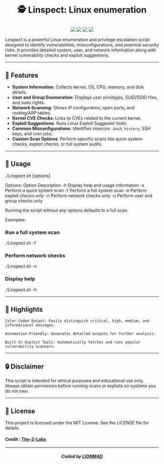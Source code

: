 # <p align="center"> **🕵️ Linspect: Linux enumeration**
<p align="center">
  <img src="https://img.shields.io/github/v/release/Midohajhouj/Linspect?label=Version&color=a80505">
  <img src="https://img.shields.io/github/stars/Midohajhouj/Linspect?style=flat&label=Stars&color=a80505">
  <img src="https://img.shields.io/github/repo-size/Midohajhouj/Linspect?label=Size&color=a80505">
  <img src="https://img.shields.io/github/languages/top/Midohajhouj/Linspect?color=a80505">
</p>

Linspect is a powerful Linux enumeration and privilege escalation script designed to identify vulnerabilities, misconfigurations, and potential security risks. It provides detailed system, user, and network information along with kernel vulnerability checks and exploit suggestions.

---

## 🚀 Features

- **System Information**: Collects kernel, OS, CPU, memory, and disk details.
- **User and Group Enumeration**: Displays user privileges, SUID/SGID files, and sudo rights.
- **Network Scanning**: Shows IP configuration, open ports, and routing/ARP tables.
- **Kernel CVE Checks**: Links to CVEs related to the current kernel.
- **Exploit Suggestions**: Runs Linux Exploit Suggester tools.
- **Common Misconfigurations**: Identifies insecure `.bash_history`, SSH keys, and cron jobs.
- **Custom Scan Options**: Perform specific scans like quick system checks, exploit checks, or full system audits.

---

## 📜 Usage

./Linspect.sh [options]

Options:
Option	Description
-h	Display help and usage information
-s	Perform a quick system scan
-f	Perform a full system scan
-e	Perform exploit checks only
-n	Perform network checks only
-u	Perform user and group checks only

Running the script without any options defaults to a full scan.


Examples:
### Run a full system scan
./Linspect.sh -f

### Perform network checks
./Linspect.sh -n

### Display help
./Linspect.sh -h

---

## 🌟 Highlights

    Color-Coded Output: Easily distinguish critical, high, medium, and informational messages.

    Automation-Friendly: Generates detailed outputs for further analysis.

    Built-In Exploit Tools: Automatically fetches and runs popular vulnerability scanners.


---

## 🔒 Disclaimer

This script is intended for ethical purposes and educational use only. Always obtain permission before running scans or exploits on systems you do not own.

---

## 📃 License

This project is licensed under the MIT License. See the LICENSE file for details.


#### Credit : <a href="https://github.com/The-Z-Labs">The-Z-Labs</a>

---


#### *<p align="center"> Coded by <a href="https://github.com/Midohajhouj">LIONMAD</a> </p>*
